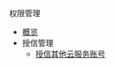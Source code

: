 <div class="sidebar_title icon__apikey">权限管理</div>

* [概览](account/iam/overview)
* 授信管理
    * [授信其他云服务账号](account/iam/CrossAccountAccess)
    
